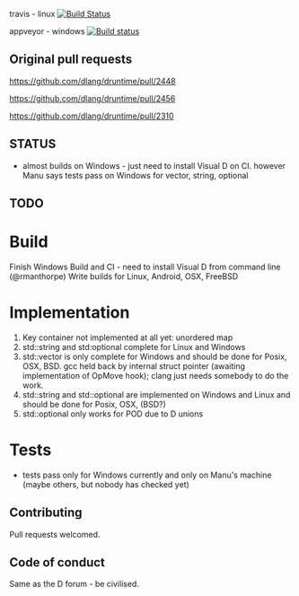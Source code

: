 travis - linux [![Build Status](https://travis-ci.org/dlang-cpp-interop/stl-containers.svg?branch=master)](https://travis-ci.org/dlang-cpp-interop/stl-containers)

appveyor - windows [![Build status](https://ci.appveyor.com/api/projects/status/yrp0q22grqefvpcn/branch/master?svg=true)](https://ci.appveyor.com/project/LaeethIsharc/stl-containers/branch/master)


Original pull requests
----------------------
https://github.com/dlang/druntime/pull/2448

https://github.com/dlang/druntime/pull/2456

https://github.com/dlang/druntime/pull/2310


STATUS
------

* almost builds on Windows - just need to install Visual D on CI.  however Manu says tests pass on Windows for vector, string, optional


TODO
-----

Build
=====

Finish Windows Build and CI - need to install Visual D from command line (@rmanthorpe)
Write builds for Linux, Android, OSX, FreeBSD

Implementation
==============

1. Key container not implemented at all yet: unordered map
2. std::string and std:optional complete for Linux and Windows
3. std::vector is only complete for Windows and should be done for Posix, OSX, BSD.  gcc held back by internal struct pointer (awaiting implementation of OpMove hook); clang just needs somebody to do the work.
4. std::string and std::optional are implemented on Windows and Linux and should be done for Posix, OSX, (BSD?)
5. std::optional only works for POD due to D unions

Tests
=====
* tests pass only for Windows currently and only on Manu's machine (maybe others, but nobody has checked yet)


Contributing
------------
Pull requests welcomed.


Code of conduct
---------------
Same as the D forum - be civilised.

